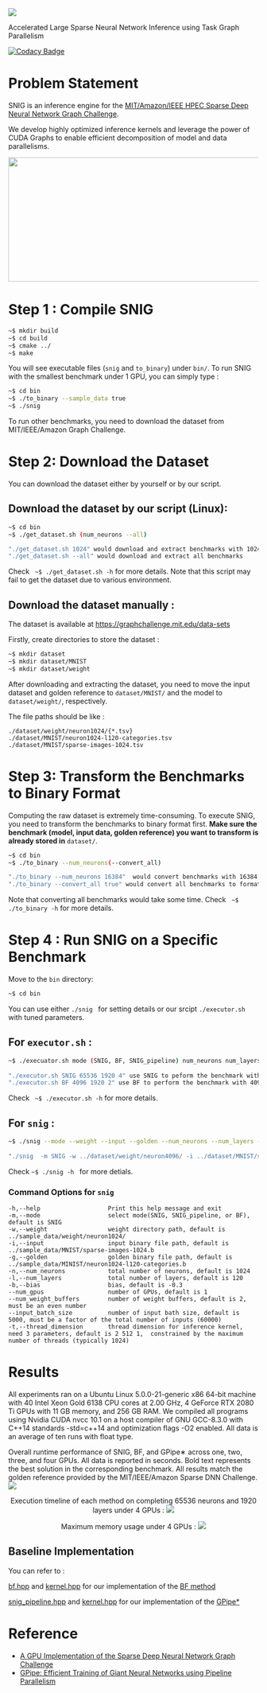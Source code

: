 <img src="./.others/snig_logo.png" />

Accelerated Large Sparse Neural Network Inference using Task Graph Parallelism 

[![Codacy Badge](https://app.codacy.com/project/badge/Grade/6c166a884365423a96b5d76e1ba69c15)](https://www.codacy.com/manual/dian-lun-lin/SNIG?utm_source=github.com&amp;utm_medium=referral&amp;utm_content=dian-lun-lin/SNIG&amp;utm_campaign=Badge_Grade)

# Problem Statement

SNIG is an inference engine for the [MIT/Amazon/IEEE HPEC Sparse Deep Neural Network Graph Challenge](./https://graphchallenge.mit.edu/challenges). 

We develop highly optimized inference kernels and leverage the power of CUDA Graphs to enable efficient decomposition of model and data parallelisms.
<p align=center>
<img src="./.others/snig_taskgraph.png" width="725" height="250"/>
</p>

# Step 1 : Compile SNIG

```bash
~$ mkdir build
~$ cd build
~$ cmake ../
~$ make
```
You will see executable files (`snig` and `to_binary`) under `bin/`.
To run SNIG with the smallest benchmark under 1 GPU, you can simply type :

```bash
~$ cd bin
~$ ./to_binary --sample_data true
~$ ./snig
```

To run other benchmarks, you need to download the dataset from MIT/IEEE/Amazon Graph Challenge.

# Step 2: Download the Dataset

You can download the dataset either by yourself or by our script.
## Download the dataset by our script (Linux):
```bash
~$ cd bin
~$ ./get_dataset.sh (num_neurons --all)

"./get_dataset.sh 1024" would download and extract benchmarks with 1024 neurons
"./get_dataset.sh --all" would download and extract all benchmarks
```
Check ``` ~$ ./get_dataset.sh -h``` for more details.
Note that this script may fail to get the dataset due to various environment.

## Download the dataset manually :
The dataset is available at https://graphchallenge.mit.edu/data-sets

Firstly, create directories to store the dataset :

```bash
~$ mkdir dataset
~$ mkdir dataset/MNIST
~$ mkdir dataset/weight
```

After downloading and extracting the dataset, 
you need to move the input dataset and golden reference to ```dataset/MNIST/``` and the model to ```dataset/weight/```, respectively.

The file paths should be like :

```
./dataset/weight/neuron1024/{*.tsv}
./dataset/MNIST/neuron1024-l120-categories.tsv
./dataset/MNIST/sparse-images-1024.tsv
```

# Step 3: Transform the Benchmarks to Binary Format

Computing the raw dataset is extremely time-consuming.
To execute SNIG, you need to transform the benchmarks to binary format first.
**Make sure the benchmark (model, input data, golden reference) you want to transform is already stored in** ```dataset/```.
 
``` bash
~$ cd bin
~$ ./to_binary --num_neurons(--convert_all)

"./to_binary --num_neurons 16384"  would convert benchmarks with 16384 neurons to binary format
"./to_binary --convert_all true" would convert all benchmarks to format
```
Note that converting all benchmarks would take some time.
Check ``` ~$ ./to_binary -h``` for more details.


# Step 4 : Run SNIG on a Specific Benchmark

Move to the `bin` directory:

```bash
~$ cd bin
```

You can use either ```./snig ``` for setting details or our srcipt ```./executor.sh``` with tuned parameters.
## For ```executor.sh``` :
```bash
~$ ./execuator.sh mode (SNIG, BF, SNIG_pipeline) num_neurons num_layers num_gpus
  
"./executor.sh SNIG 65536 1920 4" use SNIG to peform the benchmark with 65536 neurons and 1920 layers under 4 GPUs
"./executor.sh BF 4096 1920 2" use BF to perform the benchmark with 4096 neurons and 1920 layers under 2 GPUs
```

Check ``` ~$ ./executor.sh -h``` for more details.

## For ```snig``` :
```bash
~$ ./snig --mode --weight --input --golden --num_neurons --num_layers --bias --num_gpus --num_weight_buffers --input_batch_size --thread_dimension
  
"./snig  -m SNIG -w ../dataset/weight/neuron4096/ -i ../dataset/MNIST/sparse-images-4096.b -g ../dataset/MNIST/neuron4096-l480-categories.b -n 4096 -l 480 -b -0.35 --num_gpus 3 --input_batch_size 5000 --num_weight_buffers 2 --thread_dimension 2 512 1"
```

Check ```~$ ./snig -h ``` for more detials.

### Command Options for ```snig```
```
-h,--help                   Print this help message and exit
-m,--mode                   select mode(SNIG, SNIG_pipeline, or BF), default is SNIG
-w,--weight                 weight directory path, default is ../sample_data/weight/neuron1024/
-i,--input                  input binary file path, default is ../sample_data/MNIST/sparse-images-1024.b
-g,--golden                 golden binary file path, default is ../sample_data/MINIST/neuron1024-l120-categories.b
-n,--num_neurons            total number of neurons, default is 1024
-l,--num_layers             total number of layers, default is 120
-b,--bias                   bias, default is -0.3
--num_gpus                  number of GPUs, default is 1
--num_weight_buffers        number of weight buffers, default is 2,  must be an even number
--input_batch_size          number of input bath size, default is 5000, must be a factor of the total number of inputs (60000)
-t,--thread_dimension       thread dimension for inference kernel, need 3 parameters, default is 2 512 1,  constrained by the maximum number of threads (typically 1024)
```

# Results
All experiments ran on a Ubuntu Linux 5.0.0-21-generic x86 64-bit machine with 40 Intel Xeon Gold 6138 CPU cores at 2.00 GHz, 4 GeForce RTX 2080 Ti GPUs with 11 GB memory, and 256 GB RAM. We compiled all programs using Nvidia CUDA nvcc 10.1 on a host compiler of GNU GCC-8.3.0 with C++14 standards -std=c++14 and optimization flags -O2 enabled. All data is an average of ten runs with float type.

Overall runtime performance of SNIG, BF, and GPipe∗ across one, two, three, and four GPUs. All data is reported in seconds. Bold text represents the best solution in the corresponding benchmark. All results match the golden reference provided by the MIT/IEEE/Amazon Sparse DNN Challenge.
<img align=center src="./.others/results.png" />

<p align=center>
Execution timeline of each method on completing 65536 neurons and 1920 layers under 4 GPUs :
<img src="./.others/timeline.png" />
</p>

<p align=center>
Maximum memory usage under 4 GPUs :
<img src="./.others/memory_usage.png" />
</p>

## Baseline Implementation

You can refer to :

[bf.hpp](./SNIG/bf/bf.hpp) and [kernel.hpp](./SNIG/bf/kernel.hpp) for our implementation of the [BF method](https://doi.org/10.1109/HPEC.2019.8916223)

[snig_pipeline.hpp](./SNIG/snig/snig_pipeline.hpp) and [kernel.hpp](./SNIG/snig/kernel.hpp) for our implementation of the [GPipe*](https://papers.nips.cc/paper/8305-gpipe-efficient-training-of-giant-neural-networks-using-pipeline-parallelism)

# Reference

+ [A GPU Implementation of the Sparse Deep Neural Network Graph Challenge](https://doi.org/10.1109/HPEC.2019.8916223)
+ [GPipe: Efficient Training of Giant Neural Networks using Pipeline Parallelism](https://papers.nips.cc/paper/8305-gpipe-efficient-training-of-giant-neural-networks-using-pipeline-parallelism)
